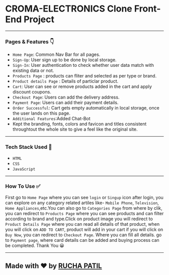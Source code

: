 # CROMA-ELECTRONICS Clone Front-End Project

---
### Pages & Features 👇

- `Home Page`: Common Nav Bar for all pages.
- `Sign-Up`: User sign up to be done by local storage.
- `Sign-In`: User authentication to check whether user data match with existing data or not.
- `Products Page` : products  can fliter and selected as per type or brand.
- `Product details Page` : Details of particlar product.
- `Cart`: User can see or remove products added in the cart and apply discount coupons.
- `Checkout Page`: Users can add the delivery address.
- `Payment Page`: Users can add their payment details.
- `Order Successful`: Cart gets empty automatically in local storage, once the user lands on this page.
- `Additional Features`:Added Chat-Bot
-  Kept the branding, fonts, colors and favicon and titles consistent throughtout the whole site to give a feel like the original site.

---
### Tech Stack Used 🔧
- `HTML`
- `CSS`
- `JavaScript`

---

### How To Use ✅

First go to `Home Page` where you can see `login` or `Singup` icon after login, you can explore on any category related artiles like- `Mobile Phone`, `Television`, `Home Appliances`,etc.You can also go to `Categories Page` from where by clik, you can redirect to `Products Page` where you can see products and can filter according to brand and type.Click on product image you will redirect to `Product Details Page` where you can read all details of that product, when you will click on `ADD TO CART`, product will add in your cart if you will click on `Buy Now`, you can redirect to `Checkout Page`. Where you can fill all details. go to `Payment page`,  where card details can be added and buying process can be completed. Thank You :grinning: 

---

## Made with ❤️ by **[RUCHA PATIL](https://github.com/ruchap24)**